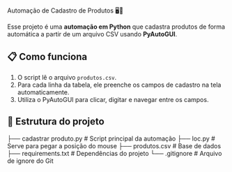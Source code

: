  Automação de Cadastro de Produtos 🖥️🤖

Esse projeto é uma **automação em Python** que cadastra produtos de forma automática a partir de um arquivo CSV usando **PyAutoGUI**.

## 📋 Como funciona
1. O script lê o arquivo `produtos.csv`.
2. Para cada linha da tabela, ele preenche os campos de cadastro na tela automaticamente.
3. Utiliza o PyAutoGUI para clicar, digitar e navegar entre os campos.

## 📂 Estrutura do projeto
├── cadastrar produto.py # Script principal da automação
├── loc.py # Serve para pegar a posição do mouse
├── produtos.csv # Base de dados 
├── requirements.txt # Dependências do projeto
└── .gitignore # Arquivo de ignore do Git

